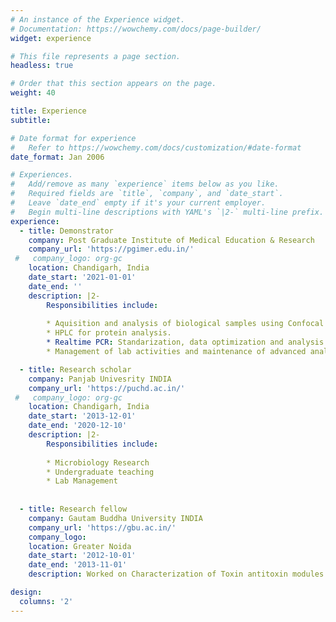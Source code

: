 ```yaml
---
# An instance of the Experience widget.
# Documentation: https://wowchemy.com/docs/page-builder/
widget: experience

# This file represents a page section.
headless: true

# Order that this section appears on the page.
weight: 40

title: Experience
subtitle:

# Date format for experience
#   Refer to https://wowchemy.com/docs/customization/#date-format
date_format: Jan 2006

# Experiences.
#   Add/remove as many `experience` items below as you like.
#   Required fields are `title`, `company`, and `date_start`.
#   Leave `date_end` empty if it's your current employer.
#   Begin multi-line descriptions with YAML's `|2-` multi-line prefix.
experience:
  - title: Demonstrator
    company: Post Graduate Institute of Medical Education & Research
    company_url: 'https://pgimer.edu.in/'
 #   company_logo: org-gc
    location: Chandigarh, India
    date_start: '2021-01-01'
    date_end: ''
    description: |2-
        Responsibilities include:
        
        * Aquisition and analysis of biological samples using Confocal Laser Scan Microscope.
        * HPLC for protein analysis.
        * Realtime PCR: Standarization, data optimization and analysis.
        * Management of lab activities and maintenance of advanced analytical instruments in the department.

  - title: Research scholar
    company: Panjab Univesrity INDIA
    company_url: 'https://puchd.ac.in/'
 #   company_logo: org-gc
    location: Chandigarh, India
    date_start: '2013-12-01'
    date_end: '2020-12-10'
    description: |2-
        Responsibilities include:
        
        * Microbiology Research
        * Undergraduate teaching
        * Lab Management
        
        
  - title: Research fellow
    company: Gautam Buddha University INDIA
    company_url: 'https://gbu.ac.in/'
    company_logo: 
    location: Greater Noida
    date_start: '2012-10-01'
    date_end: '2013-11-01'
    description: Worked on Characterization of Toxin antitoxin modules of *Xenorhabdus nematophila*.

design:
  columns: '2'
---
```

